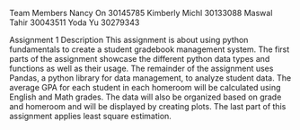 Team Members
Nancy On 30145785
Kimberly Michl 30133088
Maswal Tahir 30043511
Yoda Yu 30279343

Assignment 1 Description
This assignment is about using python fundamentals to create a student gradebook management system. The first parts of the assignment showcase the different python data types and functions as well as their usage. The remainder of the assignment uses Pandas, a python library for data management, to analyze student data. The average GPA for each student in each homeroom will be calculated using English and Math grades. The data will also be organized based on grade and homeroom and will be displayed by creating plots. The last part of this assignment applies least square estimation. 
